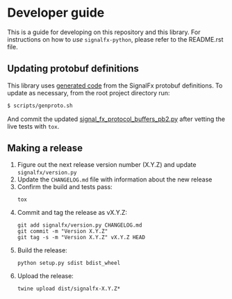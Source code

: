# Developer guide

This is a guide for developing on this repository and this library. For
instructions on how to _use_ `signalfx-python`, please refer to the
README.rst file.

## Updating protobuf definitions

This library uses [generated code](./signalfx/generated_protocol_buffers) from the SignalFx protobuf definitions.
To update as necessary, from the root project directory run:

```bash
$ scripts/genproto.sh
```

And commit the updated [signal_fx_protocol_buffers_pb2.py](./signalfx/generated_protocol_buffers/signal_fx_protocol_buffers_pb2.py) after vetting the live tests with `tox`.

## Making a release

1. Figure out the next release version number (X.Y.Z) and update
   `signalfx/version.py`
1. Update the `CHANGELOG.md` file with information about the new
   release
1. Confirm the build and tests pass:
   ```
   tox
   ```
1. Commit and tag the release as vX.Y.Z:
   ```
   git add signalfx/version.py CHANGELOG.md
   git commit -m "Version X.Y.Z"
   git tag -s -m "Version X.Y.Z" vX.Y.Z HEAD
   ```
1. Build the release:
   ```
   python setup.py sdist bdist_wheel
   ```
1. Upload the release:
   ```
   twine upload dist/signalfx-X.Y.Z*
   ```
